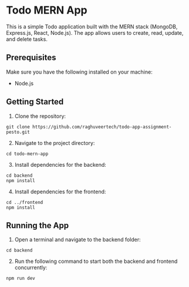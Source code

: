 # Todo MERN App

This is a simple Todo application built with the MERN stack (MongoDB, Express.js, React, Node.js). The app allows users to create, read, update, and delete tasks.

## Prerequisites

Make sure you have the following installed on your machine:

- Node.js

## Getting Started

1. Clone the repository:

```
git clone https://github.com/raghuveertech/todo-app-assignment-pesto.git
```

2. Navigate to the project directory:

```
cd todo-mern-app
```

3. Install dependencies for the backend:

```
cd backend
npm install
```

4. Install dependencies for the frontend:

```
cd ../frontend
npm install
```

## Running the App

1. Open a terminal and navigate to the backend folder:

```
cd backend
```

2. Run the following command to start both the backend and frontend concurrently:

```
npm run dev
```
